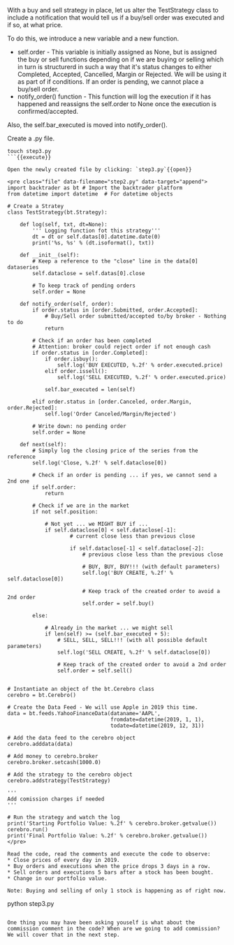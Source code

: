 With a buy and sell strategy in place, let us alter the TestStrategy class to include a notification that would tell us if a buy/sell order was executed and if so, at what price.

To do this, we introduce a new variable and a new function.
* self.order - This variable is initially assigned as None, but is assigned the buy or sell functions depending on if we are buying or selling which in turn is structurerd in such a way that it's status changes to either Completed, Accepted, Cancelled, Margin or Rejected. We will be using it as part of if conditions. If an order is pending, we cannot place a buy/sell order.
* notify_order() function - This function will log the execution if it has happened and reassigns the self.order to None once the execution is confirmed/accepted.

Also, the self.bar_executed is moved into notify_order().

Create a .py file.

```
touch step3.py
```{{execute}}

Open the newly created file by clicking: `step3.py`{{open}}

<pre class="file" data-filename="step2.py" data-target="append">
import backtrader as bt # Import the backtrader platform
from datetime import datetime  # For datetime objects

# Create a Stratey
class TestStrategy(bt.Strategy):

    def log(self, txt, dt=None):
        ''' Logging function fot this strategy'''
        dt = dt or self.datas[0].datetime.date(0)
        print('%s, %s' % (dt.isoformat(), txt))

    def __init__(self):
        # Keep a reference to the "close" line in the data[0] dataseries
        self.dataclose = self.datas[0].close

        # To keep track of pending orders
        self.order = None

    def notify_order(self, order):
        if order.status in [order.Submitted, order.Accepted]:
            # Buy/Sell order submitted/accepted to/by broker - Nothing to do
            return

        # Check if an order has been completed
        # Attention: broker could reject order if not enough cash
        if order.status in [order.Completed]:
            if order.isbuy():
                self.log('BUY EXECUTED, %.2f' % order.executed.price)
            elif order.issell():
                self.log('SELL EXECUTED, %.2f' % order.executed.price)

            self.bar_executed = len(self)

        elif order.status in [order.Canceled, order.Margin, order.Rejected]:
            self.log('Order Canceled/Margin/Rejected')

        # Write down: no pending order
        self.order = None

    def next(self):
        # Simply log the closing price of the series from the reference
        self.log('Close, %.2f' % self.dataclose[0])

        # Check if an order is pending ... if yes, we cannot send a 2nd one
        if self.order:
            return

        # Check if we are in the market
        if not self.position:

            # Not yet ... we MIGHT BUY if ...
            if self.dataclose[0] < self.dataclose[-1]:
                    # current close less than previous close

                    if self.dataclose[-1] < self.dataclose[-2]:
                        # previous close less than the previous close

                        # BUY, BUY, BUY!!! (with default parameters)
                        self.log('BUY CREATE, %.2f' % self.dataclose[0])

                        # Keep track of the created order to avoid a 2nd order
                        self.order = self.buy()

        else:

            # Already in the market ... we might sell
            if len(self) >= (self.bar_executed + 5):
                # SELL, SELL, SELL!!! (with all possible default parameters)
                self.log('SELL CREATE, %.2f' % self.dataclose[0])

                # Keep track of the created order to avoid a 2nd order
                self.order = self.sell()


# Instantiate an object of the bt.Cerebro class
cerebro = bt.Cerebro()

# Create the Data Feed - We will use Apple in 2019 this time.
data = bt.feeds.YahooFinanceData(dataname='AAPL', 
                                 fromdate=datetime(2019, 1, 1),
                                 todate=datetime(2019, 12, 31))

# Add the data feed to the cerebro object
cerebro.adddata(data)

# Add money to cerebro.broker
cerebro.broker.setcash(1000.0)

# Add the strategy to the cerebro object
cerebro.addstrategy(TestStrategy)

'''
Add comission charges if needed
'''

# Run the strategy and watch the log
print('Starting Portfolio Value: %.2f' % cerebro.broker.getvalue())
cerebro.run()
print('Final Portfolio Value: %.2f' % cerebro.broker.getvalue())
</pre>

Read the code, read the comments and execute the code to observe:
* Close prices of every day in 2019.
* Buy orders and executions when the price drops 3 days in a row.
* Sell orders and executions 5 bars after a stock has been bought.
* Change in our portfolio value.

Note: Buying and selling of only 1 stock is happening as of right now.

```
python step3.py

```{{execute}}

One thing you may have been asking youself is what about the commission comment in the code? When are we going to add commission? We will cover that in the next step.